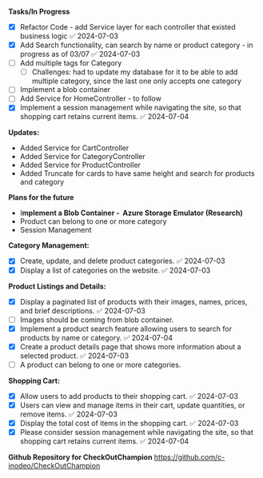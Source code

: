 **Tasks/In Progress**
 - [x] Refactor Code - add Service layer for each controller that existed business logic ✅ 2024-07-03
 - [x] Add Search functionality, can search by name or product category - in progress as of 03/07 ✅ 2024-07-03
 - [ ] Add multiple tags for Category
	 - [ ] Challenges: had to update my database for it to be able to add multiple category, since the last one only accepts one category
 - [ ] Implement a blob container
 - [ ] Add Service for HomeController - to follow
 - [x] Implement a session management while navigating the site, so that shopping cart retains current items. ✅ 2024-07-04

**Updates:** 
- Added Service for CartController 
- Added Service for CategoryController
- Added Service for ProductController
- Added Truncate for cards to have same height and search for products and category

**Plans for the future**
- I**mplement a Blob Container -  Azure Storage Emulator (Research)**
- Product can belong to one or more category
- Session Management

**Category Management:**
- [x] Create, update, and delete product categories. ✅ 2024-07-03
- [x] Display a list of categories on the website. ✅ 2024-07-03

**Product Listings and Details:**
 - [x] Display a paginated list of products with their images, names, prices, and brief descriptions. ✅ 2024-07-03
 - [ ] Images should be coming from blob container.
 - [x] Implement a product search feature allowing users to search for products by name or category. ✅ 2024-07-04
 - [x] Create a product details page that shows more information about a selected product. ✅ 2024-07-03
 - [ ] A product can belong to one or more categories.

**Shopping Cart:**
 - [x] Allow users to add products to their shopping cart. ✅ 2024-07-03
 - [x] Users can view and manage items in their cart, update quantities, or remove items. ✅ 2024-07-03
 - [x] Display the total cost of items in the shopping cart. ✅ 2024-07-03
 - [x] Please consider session management while navigating the site, so that shopping cart retains current items. ✅ 2024-07-04

**Github Repository for CheckOutChampion** 
https://github.com/c-inodeo/CheckOutChampion